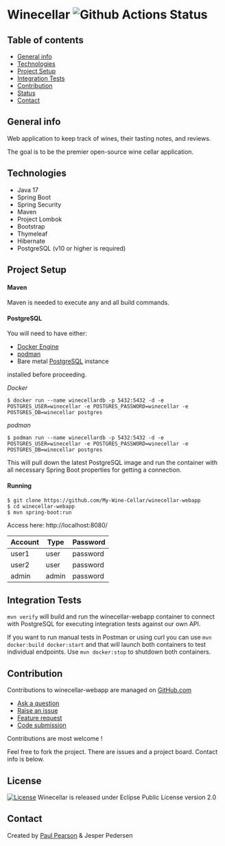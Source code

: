 # Winecellar ![Github Actions Status](https://github.com/My-Wine-Cellar/winecellar-webapp/workflows/CI/badge.svg)

## Table of contents
* [General info](#general-info)
* [Technologies](#technologies)
* [Project Setup](#project-setup)
* [Integration Tests](#integration-tests)
* [Contribution](#contribution)
* [Status](#status)
* [Contact](#contact)

## General info
Web application to keep track of wines, their tasting notes, and reviews.

The goal is to be the premier open-source wine cellar application.

## Technologies

* Java 17
* Spring Boot
* Spring Security
* Maven
* Project Lombok
* Bootstrap
* Thymeleaf
* Hibernate
* PostgreSQL (v10 or higher is required)

## Project Setup

#### Maven

Maven is needed to execute any and all build commands.

#### PostgreSQL

You will need to have either:

* [Docker Engine](https://docs.docker.com/install/)
* [podman](https://podman.io/)
* Bare metal [PostgreSQL](https://www.postgresql.org/) instance

installed before proceeding.

*Docker*
```
$ docker run --name winecellardb -p 5432:5432 -d -e POSTGRES_USER=winecellar -e POSTGRES_PASSWORD=winecellar -e POSTGRES_DB=winecellar postgres
```

*podman*
```
$ podman run --name winecellardb -p 5432:5432 -d -e POSTGRES_USER=winecellar -e POSTGRES_PASSWORD=winecellar -e POSTGRES_DB=winecellar postgres
```

This will pull down the latest PostgreSQL image and run the container with all necessary Spring Boot properties for getting a connection. 

#### Running

```
$ git clone https://github.com/My-Wine-Cellar/winecellar-webapp
$ cd winecellar-webapp
$ mvn spring-boot:run
```

Access here: http://localhost:8080/

| Account | Type  | Password |
| ------- | ----- | -------- |
| user1   | user  | password |
| user2   | user  | password |
| admin   | admin | password |

## Integration Tests

```mvn verify``` will build and run the winecellar-webapp container to connect with PostgreSQL for 
executing integration tests against our own API.

If you want to run manual tests in Postman or using curl you can
use ```mvn docker:build docker:start``` and that will launch both containers to test individual endpoints.  Use ```mvn docker:stop```
to shutdown both containers.

## Contribution

Contributions to winecellar-webapp are managed on [GitHub.com](https://github.com/My-Wine-Cellar/winecellar-webapp)

* [Ask a question](https://github.com/My-Wine-Cellar/winecellar-webapp/discussions)
* [Raise an issue](https://github.com/My-Wine-Cellar/winecellar-webapp/issues)
* [Feature request](https://github.com/My-Wine-Cellar/winecellar-webapp/issues)
* [Code submission](https://github.com/My-Wine-Cellar/winecellar-webapp/pulls)

Contributions are most welcome !

Feel free to fork the project.  There are issues and a project board.  Contact info is below.

## License

[![License](https://img.shields.io/badge/License-EPL%202.0-orange.svg)](https://www.eclipse.org/legal/epl-2.0/)
Winecellar is released under Eclipse Public License version 2.0

## Contact

Created by [Paul Pearson](mailto:paul.darlington.pearson@gmail.com) & Jesper Pedersen
